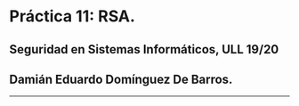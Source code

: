 # Práctica 11: RSA.

## Seguridad en Sistemas Informáticos, ULL 19/20

## Damián Eduardo Domínguez De Barros.

---
